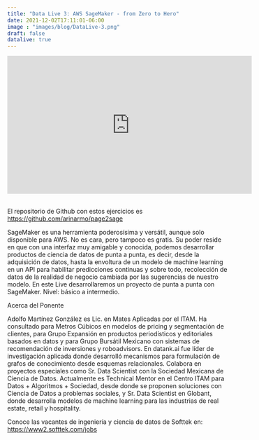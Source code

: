 ```yaml
---
title: "Data Live 3: AWS SageMaker - from Zero to Hero"
date: 2021-12-02T17:11:01-06:00
image : "images/blog/DataLive-3.png"
draft: false
datalive: true
---
```


<div class="container">

<center>
<iframe width="560" height="315" src="https://www.youtube.com/embed/TsYJfHMMtNc" title="YouTube video player" frameborder="0" allow="accelerometer; autoplay; clipboard-write; encrypted-media; gyroscope; picture-in-picture" allowfullscreen></iframe>
</center>

<br>

El repositorio de Github con estos ejercicios es https://github.com/arinarmo/page2sage

SageMaker es una herramienta poderosísima y versátil, aunque solo disponible para AWS. No es cara, pero tampoco es gratis. Su poder reside en que con una interfaz muy amigable y conocida, podemos desarrollar productos de ciencia de datos de punta a punta, es decir, desde la adquisición de datos, hasta la envoltura de un modelo de machine learning en un API para habilitar predicciones continuas y sobre todo, recolección de datos de la realidad de negocio cambiada por las sugerencias de nuestro modelo.
En este Live desarrollaremos un proyecto de punta a punta con SageMaker.
Nivel: básico a intermedio.

Acerca del Ponente

Adolfo Martínez González es Lic. en Mates Aplicadas por el ITAM. Ha consultado para Metros Cúbicos en modelos de pricing y segmentación de clientes, para Grupo Expansión en productos periodísticos y editoriales basados en datos y para Grupo Bursátil Mexicano con sistemas de recomendación de inversiones y roboadvisors. En datank.ai fue líder de investigación aplicada donde desarrolló mecanismos para formulación de grafos de conocimiento desde esquemas relacionales. Colabora en proyectos especiales como Sr. Data Scientist con la Sociedad Mexicana de Ciencia de Datos. Actualmente es Technical Mentor en el Centro ITAM para Datos + Algoritmos + Sociedad, desde donde se proponen soluciones con Ciencia de Datos a problemas sociales, y Sr. Data Scientist en Globant, donde desarrolla modelos de machine learning para las industrias de real estate, retail y hospitality.

Conoce las vacantes de ingeniería y ciencia de datos de Softtek en:
https://www2.softtek.com/jobs

</div>